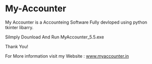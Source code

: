 # My-Accounter


My Accounter is a Accounteing Software Fully devloped using python tkinter libarry.

Silmply Dounload And Run MyAccounter_5.5.exe

Thank You!

For More information visit my Website : www.myaccounter.in
